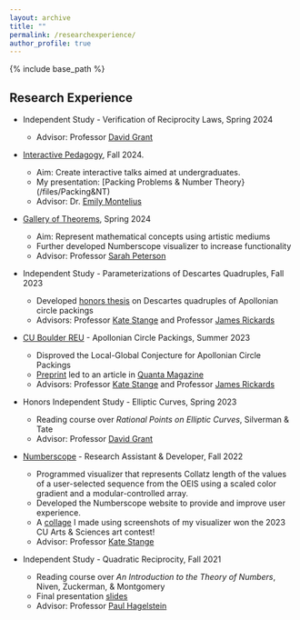 ```yaml
---
layout: archive
title: ""
permalink: /researchexperience/
author_profile: true
---
```


{% include base_path %}

## Research Experience
* Independent Study - Verification of Reciprocity Laws, Spring 2024
  * Advisor: Professor <a href="https://www.colorado.edu/math/david-grant">David Grant</a>

* <a href="https://www.colorado.edu/math/creating-interactive-teaching-materials-early-undergraduate-mathematicians">Interactive Pedagogy</a>, Fall 2024.
  * Aim: Create interactive talks aimed at undergraduates.
  * My presentation: [Packing Problems & Number Theory}(/files/Packing&NT)
  * Advisor: Dr. <a href="https://www.colorado.edu/math/emily-montelius">Emily Montelius</a> 

* <a href="https://www.colorado.edu/math/gallery-theorems">Gallery of Theorems</a>, Spring 2024
  * Aim: Represent mathematical concepts using artistic mediums
  * Further developed Numberscope visualizer to increase functionality
  * Advisor: Professor <a href="https://sites.google.com/view/sarahpetersen/home">Sarah Peterson</a>

* Independent Study - Parameterizations of Descartes Quadruples, Fall 2023
  * Developed [honors thesis](/files/HonorsThesis.pdf) on Descartes quadruples of Apollonian circle packings
  * Advisors: Professor <a href="https://math.katestange.net">Kate Stange</a> and Professor <a href="https://math.colorado.edu/~jari2770">James Rickards</a>

* <a href="https://www.colorado.edu/math/undergraduate-program/summer-reu/summer-research-past-projects">CU Boulder REU</a> - Apollonian Circle Packings, Summer 2023
  * Disproved the Local-Global Conjecture for Apollonian Circle Packings
  * <a href="https://arxiv.org/abs/2307.02749">Preprint</a> led to an article in <a href="https://www.quantamagazine.org/two-students-unravel-a-widely-believed-math-conjecture-20230810/">Quanta Magazine</a>
  * Advisors: Professor <a href="https://math.katestange.net">Kate Stange</a> and Professor <a href="https://math.colorado.edu/~jari2770">James Rickards</a>

* Honors Independent Study - Elliptic Curves, Spring 2023
  * Reading course over _Rational Points on Elliptic Curves_, Silverman & Tate
  * Advisor: Professor <a href="https://www.colorado.edu/math/david-grant">David Grant</a>
  
* <a href="https://numberscope.colorado.edu">Numberscope</a> - Research Assistant & Developer, Fall 2022
  * Programmed visualizer that represents Collatz length of the values of a user-selected sequence from the OEIS using a scaled color gradient and a modular-controlled array.
  * Developed the Numberscope website to provide and improve user experience.
  * A [collage](/files/CollatzHD.jpg) I made using screenshots of my visualizer won the 2023 CU Arts & Sciences art contest!
  * Advisor: Professor <a href="https://math.katestange.net">Kate Stange</a>

* Independent Study - Quadratic Reciprocity, Fall 2021
  * Reading course over _An Introduction to the Theory of Numbers_, Niven, Zuckerman, & Montgomery
  * Final presentation [slides](/files/PresentationQuadraticReciprocity.pdf)
  * Advisor: Professor <a href="https://sites.baylor.edu/paul_hagelstein/">Paul Hagelstein</a>
